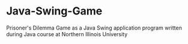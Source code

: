 # Java-Swing-Game

Prisoner's Dilemma Game as a Java Swing application program written during Java course at Northern Illinois University
